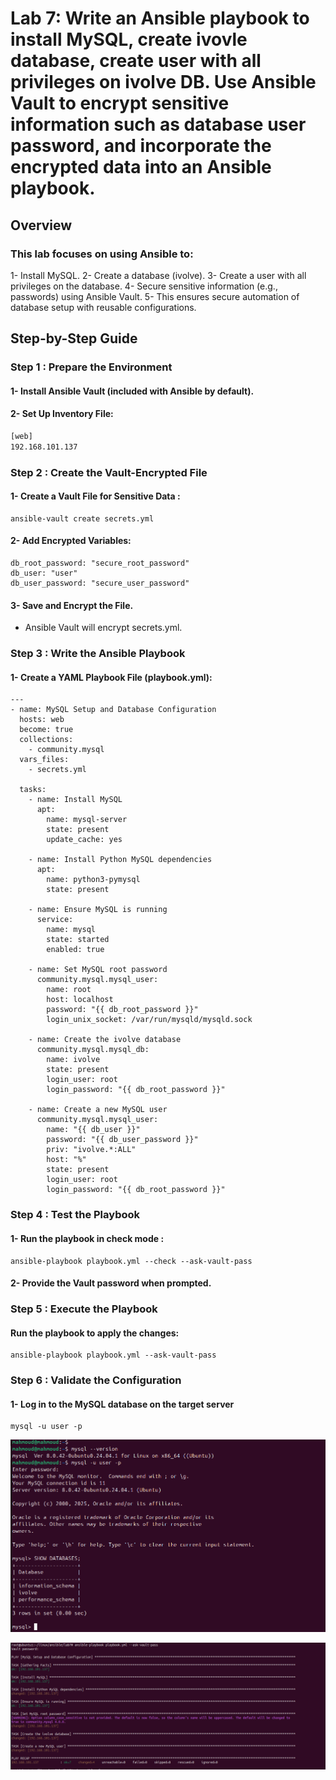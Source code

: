 # Lab 7: Write an Ansible playbook to install MySQL, create ivovle database, create user with all privileges on ivolve DB. Use Ansible Vault to encrypt sensitive information such as database user password, and incorporate the encrypted data into an Ansible playbook.
## Overview
### This lab focuses on using Ansible to:
1- Install MySQL.
2- Create a database (ivolve).
3- Create a user with all privileges on the database.
4- Secure sensitive information (e.g., passwords) using Ansible Vault.
5- This ensures secure automation of database setup with reusable configurations.
## Step-by-Step Guide
### Step 1 : Prepare the Environment
#### 1- Install Ansible Vault (included with Ansible by default).
#### 2- Set Up Inventory File:
```bash
[web]
192.168.101.137
```
### Step 2 : Create the Vault-Encrypted File
#### 1- Create a Vault File for Sensitive Data :
```
ansible-vault create secrets.yml
```
#### 2- Add Encrypted Variables: 
```
db_root_password: "secure_root_password"
db_user: "user"
db_user_password: "secure_user_password"
```
#### 3- Save and Encrypt the File. 
- Ansible Vault will encrypt secrets.yml.
### Step 3 :  Write the Ansible Playbook
#### 1- Create a YAML Playbook File (playbook.yml):
```
---
- name: MySQL Setup and Database Configuration
  hosts: web
  become: true
  collections:
    - community.mysql
  vars_files:
    - secrets.yml

  tasks:
    - name: Install MySQL
      apt:
        name: mysql-server
        state: present
        update_cache: yes

    - name: Install Python MySQL dependencies
      apt:
        name: python3-pymysql
        state: present

    - name: Ensure MySQL is running
      service:
        name: mysql
        state: started
        enabled: true

    - name: Set MySQL root password
      community.mysql.mysql_user:
        name: root
        host: localhost
        password: "{{ db_root_password }}"
        login_unix_socket: /var/run/mysqld/mysqld.sock

    - name: Create the ivolve database
      community.mysql.mysql_db:
        name: ivolve
        state: present
        login_user: root
        login_password: "{{ db_root_password }}"

    - name: Create a new MySQL user
      community.mysql.mysql_user:
        name: "{{ db_user }}"
        password: "{{ db_user_password }}"
        priv: "ivolve.*:ALL"
        host: "%"
        state: present
        login_user: root
        login_password: "{{ db_root_password }}"
```
### Step 4 : Test the Playbook
#### 1- Run the playbook in check mode :
```
ansible-playbook playbook.yml --check --ask-vault-pass
```
#### 2- Provide the Vault password when prompted.
### Step 5 : Execute the Playbook
#### Run the playbook to apply the changes:
```
ansible-playbook playbook.yml --ask-vault-pass
```
### Step 6 :  Validate the Configuration
#### 1- Log in to the MySQL database on the target server
```
mysql -u user -p
```
![alt text](image.png)

![alt text](image-1.png)

